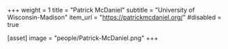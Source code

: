 +++
weight = 1
title = "Patrick McDaniel"
subtitle = "University of Wisconsin-Madison"
item_url = "https://patrickmcdaniel.org/"
#disabled = true

[asset]
  image = "people/Patrick-McDaniel.png"
+++